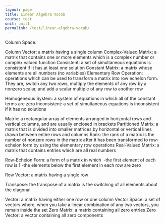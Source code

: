 ```yaml
---
layout: page
title: Linear Algebra Vocab
course: test
unit: unit1
permalink: /test/linear-algebra-vocab/
---
```






Column Space:


Column Vector: a matrix having a single column
Complex-Valued Matrix: a matrix that contains one or more elements which is a complex         number or complex valued function
Consistent: a set of simultaneous equations is consistent if it has at least one solution
Constant Matrix: a matrix whose elements are all numbers (no variables)
Elementary Row Operation: operations which can be used to transform a matrix into row echelon     form. They are, switch any two rows, multiply the elements of any row by a nonzero         scalar, and add a scalar multiple of any row to another row


Homogeneous System: a system of equations in which all of the constant terms are zero
Inconsistent: a set of simultaneous equations is inconsistent if it has no solutions

Matrix: a rectangular array of elements arranged in horizontal rows and vertical columns, and are     usually enclosed in brackets
Partitioned Matrix: a matrix that is divided into smaller matrices by horizontal or vertical lines         drawn between entire rows and columns
Rank: the rank of a matrix is the number of nonzero rows in the matrix after it has been             transformed to row-echelon form by using the elementary row operations
Real-Valued Matrix: a matrix that contains entries which are all real numbers

Row-Echelon Form: a form of a matrix in which     -the first element of each row is 1
-the elements below the first element in each row are zero

Row Vector: a matrix having a single row

Transpose: the transpose of a matrix is the switching of all elements about the diagonal

Vector: a matrix having either one row or one column
Vector Space: a set of vectors where, when you take a linear combination of any two vectors, you     remain inside the set 
Zero Matrix: a matrix containing all zero entries
Zero Vector: a vector containing all zero components

